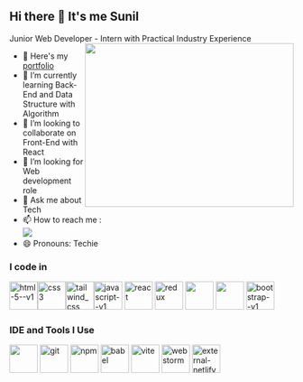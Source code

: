 ## Hi there 👋 It's me Sunil

Junior Web Developer - Intern with Practical Industry Experience
<img align="right" width="370" height="290" src="https://i.pinimg.com/originals/47/f0/34/47f0342cec72b800463bf003eac1257e.gif">
- 🔭 Here's my [portfolio](https://esitorsunil.github.io/blog/)                                                 
- 🌱 I’m currently learning Back-End and Data Structure with Algorithm
- 👯 I’m looking to collaborate on Front-End with React
- 🤔 I’m looking for Web development role
- 💬 Ask me about Tech
- 📫 How to reach me :
<br />  [<img src="https://img.shields.io/badge/LinkedIn-0077B5?style=for-the-badge&logo=linkedin&logoColor=white" />](https://www.linkedin.com/in/esitor-sunil-a82610284/)
- 😄 Pronouns: Techie

### I code in
<img width="50" height="50" src="https://img.icons8.com/color/48/html-5--v1.png" alt="html-5--v1"/><img width="50" height="50" src="https://img.icons8.com/color/48/css3.png" alt="css3"/><img width="50" height="50" src="https://img.icons8.com/color/48/tailwind_css.png" alt="tailwind_css"/><img width="50" height="50" src="https://img.icons8.com/color/48/javascript--v1.png" alt="javascript--v1"/> <img width="50" height="50" src="https://img.icons8.com/office/40/react.png" alt="react"/> <img width="50" height="50" src="https://img.icons8.com/color/48/redux.png" alt="redux"/> <img height="50" width="50" src="https://img.icons8.com/color/48/000000/google-firebase-console.png"/> <img height="50" width="50" src="https://img.icons8.com/color/48/000000/nodejs.png"/> <img width="50" height="50" src="https://img.icons8.com/color/48/bootstrap--v1.png" alt="bootstrap--v1"/>

### IDE and Tools I Use
<img height="50" width="50" src="https://img.icons8.com/color/48/000000/visual-studio-code-2019.png"/> <img width="50" height="50" src="https://img.icons8.com/color/48/git.png" alt="git"/> <img width="50" height="50" src="https://img.icons8.com/color/48/npm.png" alt="npm"/> <img width="50" height="50" src="https://img.icons8.com/dusk/64/babel.png" alt="babel"/> <img width="50" height="50" src="https://img.icons8.com/fluency/50/vite.png" alt="vite"/> <img width="50" height="50" src="https://img.icons8.com/color/48/webstorm.png" alt="webstorm"/> <img width="50" height="50" src="https://img.icons8.com/external-tal-revivo-color-tal-revivo/48/external-netlify-a-cloud-computing-company-that-offers-hosting-and-serverless-backend-services-for-static-websites-logo-color-tal-revivo.png" alt="external-netlify-a-cloud-computing-company-that-offers-hosting-and-serverless-backend-services-for-static-websites-logo-color-tal-revivo"/>

